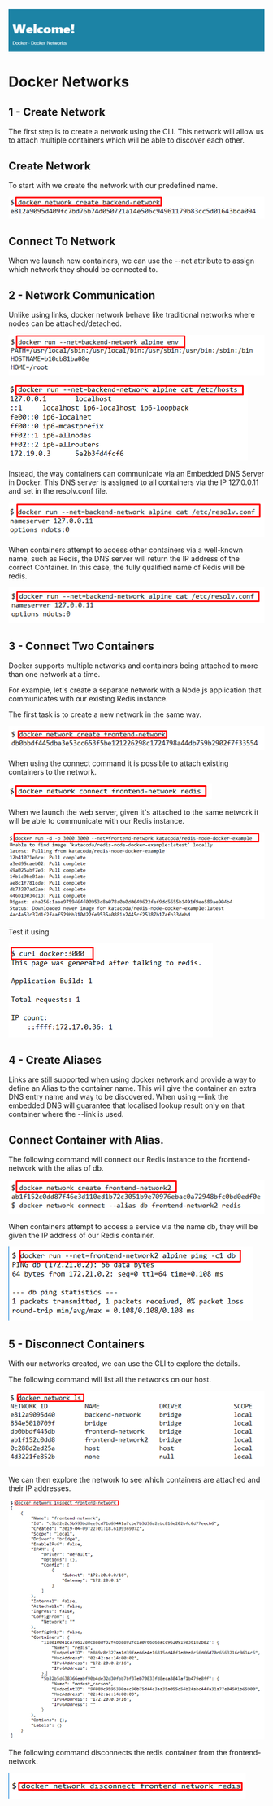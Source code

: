 ![](images/dn/1.png)

# Docker Networks

## 1 - Create Network

The first step is to create a network using the CLI. This network will allow us to attach multiple containers which will be able to discover each other.

## Create Network

To start with we create the network with our predefined name. 

![](images/dn/2.png)

## Connect To Network

When we launch new containers, we can use the --net attribute to assign which network they should be connected to. 

## 2 - Network Communication

Unlike using links, docker network behave like traditional networks where nodes can be attached/detached.

![](images/dn/3.png)

![](images/dn/4.png)

Instead, the way containers can communicate via an Embedded DNS Server in Docker. This DNS server is assigned to all containers via the IP 127.0.0.11 and set in the resolv.conf file.

![](images/dn/5.png)

When containers attempt to access other containers via a well-known name, such as Redis, the DNS server will return the IP address of the correct Container. In this case, the fully qualified name of Redis will be redis.

![](images/dn/6.png)

## 3 - Connect Two Containers

Docker supports multiple networks and containers being attached to more than one network at a time.

For example, let's create a separate network with a Node.js application that communicates with our existing Redis instance.

The first task is to create a new network in the same way.

![](images/dn/7.png)

When using the connect command it is possible to attach existing containers to the network.

![](images/dn/8.png)

When we launch the web server, given it's attached to the same network it will be able to communicate with our Redis instance.

![](images/dn/9.png)

Test it using

![](images/dn/10.png)

## 4 - Create Aliases

Links are still supported when using docker network and provide a way to define an Alias to the container name. This will give the container an extra DNS entry name and way to be discovered. When using --link the embedded DNS will guarantee that localised lookup result only on that container where the --link is used.

## Connect Container with Alias.
The following command will connect our Redis instance to the frontend-network with the alias of db.

![](images/dn/11.png)

When containers attempt to access a service via the name db, they will be given the IP address of our Redis container.

![](images/dn/12.png)

## 5 - Disconnect Containers

With our networks created, we can use the CLI to explore the details.

The following command will list all the networks on our host.

![](images/dn/13.png)

We can then explore the network to see which containers are attached and their IP addresses.

![](images/dn/14.png)

The following command disconnects the redis container from the frontend-network.

![](images/dn/15.png)
